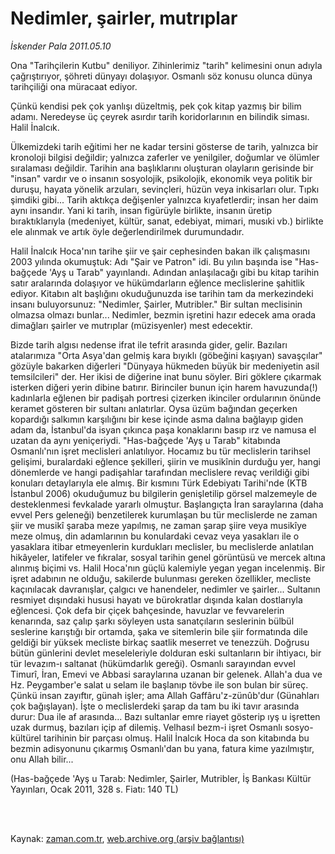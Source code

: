 # Nedimler, şairler, mutrıplar

*İskender Pala 2011.05.10*

<td class="columnist-detail">
<p>Ona "Tarihçilerin Kutbu" deniliyor. Zihinlerimiz "tarih" kelimesini onun adıyla çağrıştırıyor, şöhreti dünyayı dolaşıyor. Osmanlı söz konusu olunca dünya tarihçiliği ona müracaat ediyor.</p>
<p>
<div id="haberMetinDiv">
<p>Çünkü kendisi pek çok yanlışı düzeltmiş, pek çok kitap yazmış bir bilim adamı. Neredeyse üç çeyrek asırdır tarih koridorlarının en bilindik siması. Halil İnalcık.
<p> Ülkemizdeki tarih eğitimi her ne kadar tersini gösterse de tarih, yalnızca bir kronoloji bilgisi değildir; yalnızca zaferler ve yenilgiler, doğumlar ve ölümler sıralaması değildir. Tarihin ana başlıklarını oluşturan olayların gerisinde bir "insan" vardır ve o insanın sosyolojik, psikolojik, ekonomik veya politik bir duruşu, hayata yönelik arzuları, sevinçleri, hüzün veya inkisarları olur. Tıpkı şimdiki gibi... Tarih aktıkça değişenler yalnızca kıyafetlerdir; insan her daim aynı insandır. Yani ki tarih, insan figürüyle birlikte, insanın üretip bıraktıklarıyla (medeniyet, kültür, sanat, edebiyat, mimari, musıki vb.) birlikte ele alınmak ve artık öyle değerlendirilmek durumundadır.
<p> Halil İnalcık Hoca'nın tarihe şiir ve şair cephesinden bakan ilk çalışmasını 2003 yılında okumuştuk: Adı "Şair ve Patron" idi. Bu yılın başında ise "Has-bağçede 'Ayş u Tarab" yayınlandı. Adından anlaşılacağı gibi bu kitap tarihin satır aralarında dolaşıyor ve hükümdarların eğlence meclislerine şahitlik ediyor. Kitabın alt başlığını okuduğunuzda ise tarihin tam da merkezindeki insanı buluyorsunuz: "Nedimler, Şairler, Mutribler." Bir sultan meclisinin olmazsa olmazı bunlar... Nedimler, bezmin işretini hazır edecek ama orada dimağları şairler ve mutrıplar (müzisyenler) mest edecektir.
<p> Bizde tarih algısı nedense ifrat ile tefrit arasında gider, gelir. Bazıları atalarımıza "Orta Asya'dan gelmiş kara bıyıklı (göbeğini kaşıyan) savaşçılar" gözüyle bakarken diğerleri "Dünyaya hükmeden büyük bir medeniyetin asil temsilcileri" der. Her ikisi de diğerine inat bunu söyler. Biri göklere çıkarmak isterken diğeri yerin dibine batırır. Birinciler bunun için harem havuzunda(!) kadınlarla eğlenen bir padişah portresi çizerken ikinciler ordularının önünde keramet gösteren bir sultanı anlatırlar. Oysa üzüm bağından geçerken kopardığı salkımın karşılığını bir kese içinde asma dalına bağlayıp giden adam da, İstanbul'da isyan çıkınca paşa konaklarını basıp ırz ve namusa el uzatan da aynı yeniçeriydi. "Has-bağçede 'Ayş u Tarab" kitabında Osmanlı'nın işret meclisleri anlatılıyor. Hocamız bu tür meclislerin tarihsel gelişimi, buralardaki eğlence şekilleri, şiirin ve musikînin durduğu yer, hangi dönemlerde ve hangi padişahlar tarafından meclislere revaç verildiği gibi konuları detaylarıyla ele almış. Bir kısmını Türk Edebiyatı Tarihi'nde (KTB İstanbul 2006) okuduğumuz bu bilgilerin genişletilip görsel malzemeyle de desteklenmesi fevkalade yararlı olmuştur. Başlangıçta İran saraylarına (daha evvel Pers geleneği) benzetilerek kurumlaşan bu tür meclislerde ne zaman şiir ve musikî şaraba meze yapılmış, ne zaman şarap şiire veya musikîye meze olmuş, din adamlarının bu konulardaki cevaz veya yasakları ile o yasaklara itibar etmeyenlerin kurdukları meclisler, bu meclislerde anlatılan hikâyeler, latifeler ve fıkralar, sosyal tarihin genel görüntüsü ve mercek altına alınmış biçimi vs. Halil Hoca'nın güçlü kalemiyle yegan yegan incelenmiş. Bir işret adabının ne olduğu, sakilerde bulunması gereken özellikler, mecliste kaçınılacak davranışlar, çalgıcı ve hanendeler, nedimler ve şairler... Sultanın resmiyet dışındaki hususi hayatı ve bürokratlar dışında kalan dostlarıyla eğlencesi. Çok defa bir çiçek bahçesinde, havuzlar ve fevvarelerin kenarında, saz çalıp şarkı söyleyen usta sanatçıların seslerinin bülbül seslerine karıştığı bir ortamda, şaka ve sitemlerin bile şiir formatında dile geldiği bir yüksek mecliste birkaç saatlik meserret ve tenezzüh. Doğrusu bütün günlerini devlet meseleleriyle dolduran eski sultanların bir ihtiyacı, bir tür levazım-ı saltanat (hükümdarlık gereği). Osmanlı sarayından evvel Timurî, İran, Emevi ve Abbasi saraylarına uzanan bir gelenek. Allah'a dua ve Hz. Peygamber'e salat u selam ile başlanıp tövbe ile son bulan bir süreç. Çünkü insan zayıftır, günah işler; ama Allah Gaffâru'z-zünûb'dur (Günahları çok bağışlayan). İşte o meclislerdeki şarap da tam bu iki tavır arasında durur: Dua ile af arasında... Bazı sultanlar emre riayet gösterip ıyş u işretten uzak durmuş, bazıları içip af dilemiş. Velhasıl bezm-i işret Osmanlı sosyo-kültürel tarihinin bir parçası olmuş. Halil İnalcık Hoca da son kitabında bu bezmin adisyonunu çıkarmış Osmanlı'dan bu yana, fatura kime yazılmıştır, onu Allah bilir... 
<p>(Has-bağçede 'Ayş u Tarab: Nedimler, Şairler, Mutribler, İş Bankası Kültür Yayınları, Ocak 2011, 328 s. Fiatı: 140 TL) </p></p></p></p></p></div>
</p>


<p><br>
		 </br></p></td>

Kaynak: [zaman.com.tr](http://zaman.com.tr/yazar.do?yazino=1132222), [web.archive.org (arşiv bağlantısı)](http://web.archive.org/web/20110918185831/http://zaman.com.tr:80/yazar.do?yazino=1132222)
